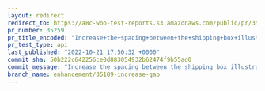 ```yaml
---
layout: redirect
redirect_to: https://a8c-woo-test-reports.s3.amazonaws.com/public/pr/35259/api/index.html
pr_number: 35259
pr_title_encoded: "Increase+the+spacing+between+the+shipping+box+illustration+and+the+dimensions+fields"
pr_test_type: api
last_published: "2022-10-21 17:50:32 +0000"
commit_sha: 50b222c642256ce0d883054932b62474f9b55ad0
commit_message: "Increase the spacing between the shipping box illustration and the di…"
branch_name: enhancement/35189-increase-gap
---
```

